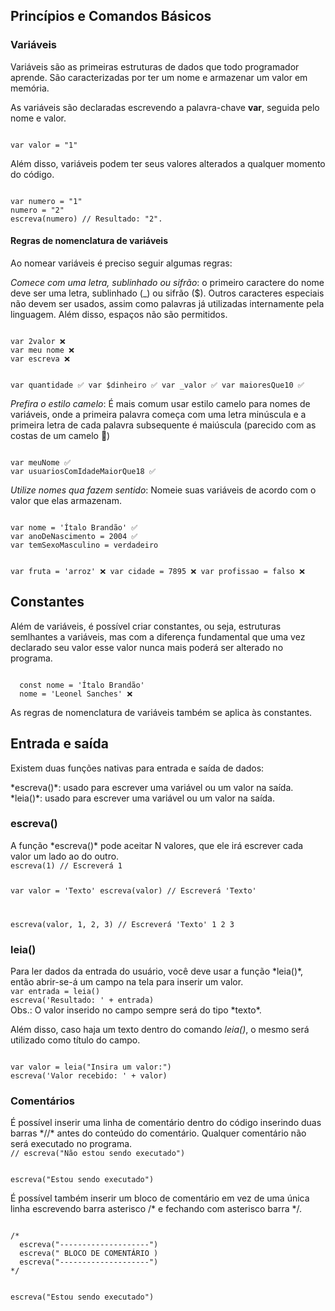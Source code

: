 ## Princípios e Comandos Básicos

### Variáveis

<Text>
  Variáveis são as primeiras estruturas de dados que todo programador aprende. São caracterizadas por ter um nome e armazenar um valor em memória.
</Text>

As variáveis são declaradas escrevendo a palavra-chave **var**, seguida pelo nome e valor.

<Code>
var valor = "1"
</Code>

Além disso, variáveis podem ter seus valores alterados a qualquer momento do código.

<Code>
var numero = "1"
numero = "2"
escreva(numero) // Resultado: "2".
</Code>

#### Regras de nomenclatura de variáveis

<Text>Ao nomear variáveis é preciso seguir algumas regras:</Text>

<Quote>*Comece com uma letra, sublinhado ou sifrão*: o primeiro caractere do nome deve ser uma letra, sublinhado (_) ou sifrão ($). Outros caracteres especiais não devem ser usados, assim como palavras já utilizadas internamente pela linguagem. Além disso, espaços não são permitidos.</Quote>

<Code>
var 2valor ❌
var meu nome ❌
var escreva ❌

var quantidade ✅
var $dinheiro ✅
var _valor ✅
var maioresQue10 ✅
</Code>

<Quote>*Prefira o estilo camelo*: É mais comum usar estilo camelo para nomes de variáveis, onde a primeira palavra começa com uma letra minúscula e a primeira letra de cada palavra subsequente é maiúscula (parecido com as costas de um camelo 🐫)</Quote>

<Code>
var meuNome ✅
var usuariosComIdadeMaiorQue18 ✅
</Code>

<Quote>*Utilize nomes qua fazem sentido*: Nomeie suas variáveis de acordo com o valor que elas armazenam.</Quote>

<Code>
var nome = 'Ítalo Brandão' ✅
var anoDeNascimento = 2004 ✅
var temSexoMasculino = verdadeiro

var fruta = 'arroz' ❌
var cidade = 7895 ❌
var profissao = falso ❌
</Code>

## Constantes

<Quote>Além de variáveis, é possível criar constantes, ou seja, estruturas semlhantes a variáveis, mas com a diferença fundamental que uma vez declarado seu valor esse valor nunca mais poderá ser alterado no programa.</Quote>

<Code exec>
  const nome = 'Ítalo Brandão'
  nome = 'Leonel Sanches' ❌ 
</Code>

<Alert>As regras de nomenclatura de variáveis também se aplica às constantes.</Alert>

## Entrada e saída

Existem duas funções nativas para entrada e saída de dados:

<Quote>
  *escreva()*: usado para escrever uma variável ou um valor na saída.
</Quote>

<Quote>
  *leia()*: usado para escrever uma variável ou um valor na saída.
</Quote>

### escreva()

<Text>
  A função *escreva()* pode aceitar N valores, que ele irá escrever cada valor um lado ao do outro.
</Text>

<Code>
escreva(1) // Escreverá 1
  
var valor = 'Texto'
escreva(valor) // Escreverá 'Texto'

escreva(valor, 1, 2, 3) // Escreverá 'Texto' 1 2 3
</Code>

### leia()
<Text>
  Para ler dados da entrada do usuário, você deve usar a função *leia()*, então abrir-se-á um campo na tela para inserir um valor.
</Text>

<Code>
var entrada = leia()
escreva('Resultado: ' + entrada)
</Code>

<Alert>
  Obs.: O valor inserido no campo sempre será do tipo *texto*.
</Alert>

Além disso, caso haja um texto dentro do comando *leia()*, o mesmo será utilizado como título do campo.

<Code>
var valor = leia("Insira um valor:")
escreva('Valor recebido: ' + valor)
</Code>

### Comentários

<Text>
  É possível inserir uma linha de comentário dentro do código inserindo duas barras *//* antes do conteúdo do comentário.
</Text>

<Alert>
  Qualquer comentário não será executado no programa.
</Alert>

<Code>
// escreva("Não estou sendo executado")

escreva("Estou sendo executado")
</Code>

 É possível também inserir um bloco de comentário em vez de uma única linha escrevendo barra asterisco /* e fechando com asterisco barra */.

 <Code>
/*
  escreva("--------------------")
  escreva(" BLOCO DE COMENTÁRIO )
  escreva("--------------------")
*/

escreva("Estou sendo executado")
</Code>